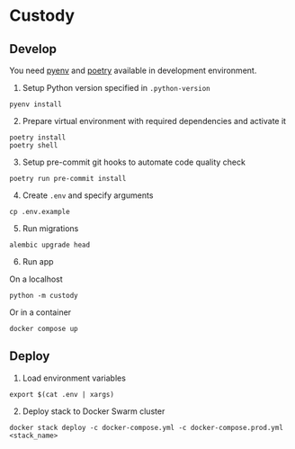 # Custody

## Develop

You need [pyenv](https://github.com/pyenv/pyenv) and [poetry](https://python-poetry.org/) available in development environment.

1. Setup Python version specified in `.python-version`

```console
pyenv install
```

2. Prepare virtual environment with required dependencies and activate it

```console
poetry install
poetry shell
```

3. Setup pre-commit git hooks to automate code quality check

```console
poetry run pre-commit install
```

4. Create `.env` and specify arguments

```console
cp .env.example
```

5. Run migrations

```console
alembic upgrade head
```

6. Run app

On a localhost

```console
python -m custody
```

Or in a container

```console
docker compose up
```

## Deploy

1. Load environment variables

```console
export $(cat .env | xargs)
```

2. Deploy stack to Docker Swarm cluster

```console
docker stack deploy -c docker-compose.yml -c docker-compose.prod.yml <stack_name>
```

